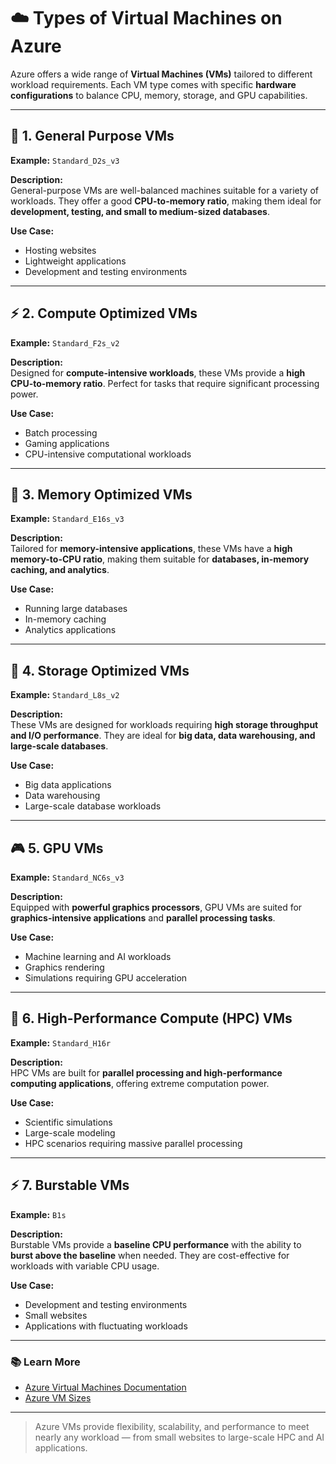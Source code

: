 # ☁️ Types of Virtual Machines on Azure

Azure offers a wide range of **Virtual Machines (VMs)** tailored to different workload requirements. Each VM type comes with specific **hardware configurations** to balance CPU, memory, storage, and GPU capabilities.

---

## 🧱 1. General Purpose VMs

**Example:** `Standard_D2s_v3`  

**Description:**  
General-purpose VMs are well-balanced machines suitable for a variety of workloads. They offer a good **CPU-to-memory ratio**, making them ideal for **development, testing, and small to medium-sized databases**.  

**Use Case:**  
- Hosting websites  
- Lightweight applications  
- Development and testing environments

---

## ⚡ 2. Compute Optimized VMs

**Example:** `Standard_F2s_v2`  

**Description:**  
Designed for **compute-intensive workloads**, these VMs provide a **high CPU-to-memory ratio**. Perfect for tasks that require significant processing power.  

**Use Case:**  
- Batch processing  
- Gaming applications  
- CPU-intensive computational workloads

---

## 🧠 3. Memory Optimized VMs

**Example:** `Standard_E16s_v3`  

**Description:**  
Tailored for **memory-intensive applications**, these VMs have a **high memory-to-CPU ratio**, making them suitable for **databases, in-memory caching, and analytics**.  

**Use Case:**  
- Running large databases  
- In-memory caching  
- Analytics applications

---

## 💾 4. Storage Optimized VMs

**Example:** `Standard_L8s_v2`  

**Description:**  
These VMs are designed for workloads requiring **high storage throughput and I/O performance**. They are ideal for **big data, data warehousing, and large-scale databases**.  

**Use Case:**  
- Big data applications  
- Data warehousing  
- Large-scale database workloads

---

## 🎮 5. GPU VMs

**Example:** `Standard_NC6s_v3`  

**Description:**  
Equipped with **powerful graphics processors**, GPU VMs are suited for **graphics-intensive applications** and **parallel processing tasks**.  

**Use Case:**  
- Machine learning and AI workloads  
- Graphics rendering  
- Simulations requiring GPU acceleration

---

## 🚀 6. High-Performance Compute (HPC) VMs

**Example:** `Standard_H16r`  

**Description:**  
HPC VMs are built for **parallel processing and high-performance computing applications**, offering extreme computation power.  

**Use Case:**  
- Scientific simulations  
- Large-scale modeling  
- HPC scenarios requiring massive parallel processing

---

## ⚡ 7. Burstable VMs

**Example:** `B1s`  

**Description:**  
Burstable VMs provide a **baseline CPU performance** with the ability to **burst above the baseline** when needed. They are cost-effective for workloads with variable CPU usage.  

**Use Case:**  
- Development and testing environments  
- Small websites  
- Applications with fluctuating workloads

---

### 📚 Learn More

- [Azure Virtual Machines Documentation](https://learn.microsoft.com/en-us/azure/virtual-machines/)  
- [Azure VM Sizes](https://learn.microsoft.com/en-us/azure/virtual-machines/sizes)  

---

> Azure VMs provide flexibility, scalability, and performance to meet nearly any workload — from small websites to large-scale HPC and AI applications.
